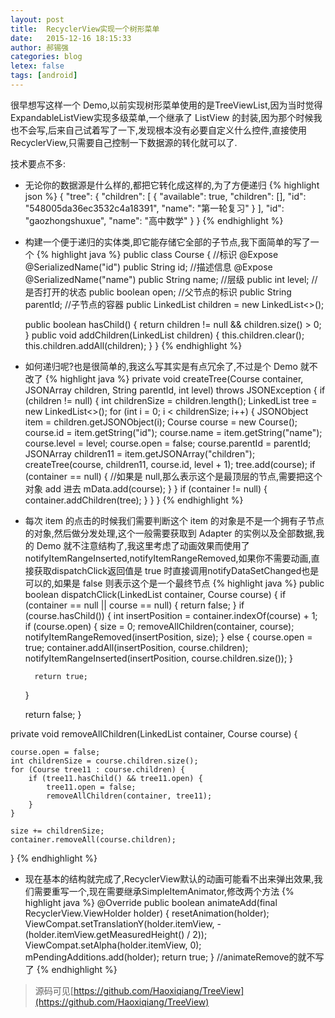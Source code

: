 ```yaml
---
layout: post
title:  RecyclerView实现一个树形菜单
date:   2015-12-16 18:15:33
author: 郝锡强
categories: blog
letex: false
tags: [android]
---
```

很早想写这样一个 Demo,以前实现树形菜单使用的是TreeViewList,因为当时觉得ExpandableListView实现多级菜单,一个继承了 ListView 的封装,因为那个时候我也不会写,后来自己试着写了一下,发现根本没有必要自定义什么控件,直接使用RecyclerView,只需要自己控制一下数据源的转化就可以了.

<!-- more -->

技术要点不多:

* 无论你的数据源是什么样的,都把它转化成这样的,为了方便递归
{% highlight json %}
{
	"tree": {
		"children": [
			{
				"available": true,
				"children": [],
				"id": "548005da36ec3532c4a18391",
				"name": "第一轮复习"
			}
		],
	"id": "gaozhongshuxue",
	"name": "高中数学"
	}
}
{% endhighlight %}
* 构建一个便于递归的实体类,即它能存储它全部的子节点,我下面简单的写了一个
{% highlight java %}
public class Course {
    //标识
    @Expose
    @SerializedName("id")
    public String id;
    //描述信息
    @Expose
    @SerializedName("name")
    public String name;
    //层级
    public int level;
    //是否打开的状态
    public boolean open;
    //父节点的标识
    public String parentId;
    //子节点的容器
    public LinkedList<Course> children = new LinkedList<>();

    public boolean hasChild() {
        return children != null && children.size() > 0;
    }
    public void addChildren(LinkedList<Course> children) {
        this.children.clear();
        this.children.addAll(children);
    }
}
{% endhighlight %}
* 如何递归呢?也是很简单的,我这么写其实是有点冗余了,不过是个 Demo 就不改了
{% highlight java %}
private void createTree(Course container, JSONArray children, String parentId, int level) throws JSONException {
	if (children != null) {
		int childrenSize = children.length();
		LinkedList<Course> tree = new LinkedList<>();
		for (int i = 0; i < childrenSize; i++) {
			JSONObject item = children.getJSONObject(i);
			Course course = new Course();
			course.id = item.getString("id");
			course.name = item.getString("name");
			course.level = level;
 			course.open = false;
			course.parentId = parentId;
			JSONArray children11 = item.getJSONArray("children");
			createTree(course, children11, course.id, level + 1);
			tree.add(course);
			if (container == null) {
				//如果是 null,那么表示这个是最顶层的节点,需要把这个对象 add 进去
 				mData.add(course);
			}
		}
		if (container != null) {
			container.addChildren(tree);
		}
	}
}
{% endhighlight %}
* 每次 item 的点击的时候我们需要判断这个 item 的对象是不是一个拥有子节点的对象,然后做分发处理,这个一般需要获取到 Adapter 的实例以及全部数据,我的 Demo 就不注意结构了,我这里考虑了动画效果而使用了notifyItemRangeInserted,notifyItemRangeRemoved,如果你不需要动画,直接获取dispatchClick返回值是 true 时直接调用notifyDataSetChanged也是可以的,如果是 false 则表示这个是一个最终节点
{% highlight java %}
 public boolean dispatchClick(LinkedList<Course> container, Course course) {
	if (container == null || course == null) {
		return false;
	}
	if (course.hasChild()) {
		int insertPosition = container.indexOf(course) + 1;
		if (course.open) {
			size = 0;
			removeAllChildren(container, course);
			notifyItemRangeRemoved(insertPosition, size);
		} else {
			course.open = true;
			container.addAll(insertPosition, course.children);
			notifyItemRangeInserted(insertPosition, course.children.size());
		}

		return true;
	}

	return false;
}

private void removeAllChildren(LinkedList<Course> container, Course course) {

	course.open = false;
	int childrenSize = course.children.size();
	for (Course tree11 : course.children) {
		if (tree11.hasChild() && tree11.open) {
			tree11.open = false;
			removeAllChildren(container, tree11);
		}
	}

	size += childrenSize;
	container.removeAll(course.children);
}
{% endhighlight %}
* 现在基本的结构就完成了,RecyclerView默认的动画可能看不出来弹出效果,我们需要重写一个,现在需要继承SimpleItemAnimator,修改两个方法
{% highlight java %}
@Override
public boolean animateAdd(final RecyclerView.ViewHolder holder) {
	resetAnimation(holder);
	ViewCompat.setTranslationY(holder.itemView, -(holder.itemView.getMeasuredHeight() / 2));
	ViewCompat.setAlpha(holder.itemView, 0);
	mPendingAdditions.add(holder);
	return true;
}
//animateRemove的就不写了
{% endhighlight %}

>源码可见[https://github.com/Haoxiqiang/TreeView](https://github.com/Haoxiqiang/TreeView)